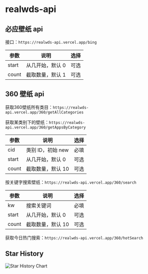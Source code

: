 # realwds-api

## 必应壁纸 api

接口：`https://realwds-api.vercel.app/bing`

| 参数 | 说明 | 选择 |
|----|-----|------|
|start| 从几开始，默认 0 | 可选 |
|count| 截取数量，默认 1 | 可选 |

## 360 壁纸 api

获取360壁纸所有类目：`https://realwds-api.vercel.app/360/getAllCategories`

获取某类别下的壁纸：`https://realwds-api.vercel.app/360/getAppsByCategory`

| 参数 | 说明 | 选择 |
|----|-----|------|
| cid | 类别 ID，初始 new | 必填 |
|start| 从几开始，默认 0 | 可选 |
|count| 截取数量，默认 10 | 可选 |

按关键字搜索壁纸：`https://realwds-api.vercel.app/360/search`

| 参数 | 说明 | 选择 |
|----|-----|------|
| kw | 搜索关键词 | 必填 |
|start| 从几开始，默认 0 | 可选 |
|count| 截取数量，默认 10 | 可选 |

获取今日热门搜索：`https://realwds-api.vercel.app/360/hotSearch`

## Star History

![Star History Chart](https://api.star-history.com/svg?repos=realwds/realwds-api&type=Date)
